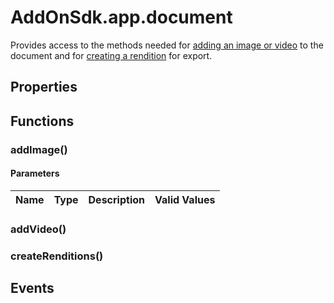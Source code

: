 # AddOnSdk.app.document
Provides access to the methods needed for [adding an image or video](../../../#importing-content) to the document and for [creating a rendition](#export) for export.

## Properties

## Functions

### addImage()
#### Parameters
| Name              | Type                       | Description            | Valid Values |
| -------------     | -------------------------- | -----------------------|------------- |           


### addVideo()

### createRenditions()

## Events
